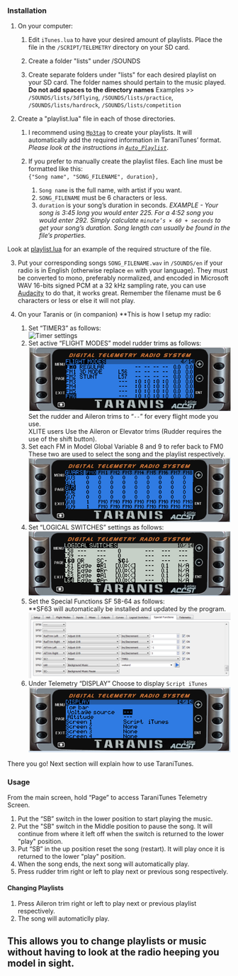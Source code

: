 ### Installation

1. On your computer:
	1. Edit `iTunes.lua` to have your desired amount of playlists. Place the file in the `/SCRIPT/TELEMETRY` directory on your SD card.  

	2. Create a folder "lists" under /SOUNDS

	3. Create separate folders under "lists" for each desired playlist on your SD card. The folder names should pertain to the music played. **Do not add spaces to the directory names**
Examples >> `/SOUNDS/lists/3dflying`, `/SOUNDS/lists/practice`, `/SOUNDS/lists/hardrock`, `/SOUNDS/lists/competition`

2. Create a "playlist.lua" file in each of those directories.
	1. I recommend using [`Mp3tag`](https://www.mp3tag.de/en/index.html) to create your playlists. It will automatically add the required information in TaraniTunes’ format. *Please look at the instructions in [`Auto_Playlist`](/Auto_Playlist)*.

	2.  If you prefer to manually create the playlist files. Each line must be formatted like this:   
	`{"Song name", "SONG_FILENAME", duration},`
		1. `Song name` is the full name, with artist if you want.
		2. `SONG_FILENAME` must be 6 characters or less.
		3. `duration` is your song’s duration in seconds. *EXAMPLE - Your song is 3:45 long you would enter 225. For a 4:52 song you would enter 292. Simply calculate `minute’s × 60 + seconds` to get your song’s duration. Song length can usually be found in the file’s properties.*  

 Look at [playlist.lua](playlist.lua) for an example of the required structure of the file.

3. Put your corresponding songs `SONG_FILENAME.wav` in `/SOUNDS/en` if your radio is in English (otherwise replace `en` with your language). They must be converted to mono, preferably normalized, and encoded in Microsoft WAV 16-bits signed PCM at a 32 kHz sampling rate, you can use [Audacity](http://www.audacityteam.org) to do that, it works great. Remember the filename must be 6 characters or less or else it will not play.

4. On your Taranis or (in companion) **This is how I setup my radio:
	1. Set “TIMER3” as follows:      
	![Timer settings](/Screenshots/timer.PNG)  
	2. Set active “FLIGHT MODES” model rudder trims as follows:     
	![Flight modes settings](/Screenshots/trims.PNG)  
	Set the rudder and Aileron trims to “`--`” for every flight mode you use.  
	XLITE users Use the Aileron or Elevator trims (Rudder requires the use of the shift button).  
	3. Set each FM in Model Global Variable 8 and 9 to refer back to FM0  These two are used to select the song and the playlist respectively.  
	![Flight modes settings](/Screenshots/Global.PNG)  
	4. Set “LOGICAL SWITCHES” settings as follows:  
	![Logical Switch Settings](/Screenshots/LogicalSwitch.PNG)  
	5.  Set the Special Functions SF 58-64 as follows:  
	**SF63 will automatically be installed and updated by the program.  
	![Special Function Settings](/Screenshots/SpecialFunction.PNG)  
	7. Under Telemetry “DISPLAY” Choose to display `Script iTunes`  
	![Display settings](/Screenshots/DisplaySettings.PNG)

There you go! Next section will explain how to use TaraniTunes.

### Usage

From the main screen, hold “Page” to access TaraniTunes Telemetry Screen.  
1. Put the “SB” switch in the lower position to start playing the music.  
2. Put the "SB" switch in the Middle position to pause the song. It will continue from where it left off when the switch is returned to the lower "play" position.  
3. Put “SB” in the up position reset the song (restart). It will play once it is returned to the lower "play" position.   
4. When the song ends, the next song will automatically play.  
5. Press rudder trim right or left to play next or previous song respectively.  
 
#### Changing Playlists

1. Press Aileron trim right or left to play next or previous playlist respectively.  
2. The song will automaticlly play.  
## This allows you to change playlists or music without having to look at the radio heeping you model in sight.   
